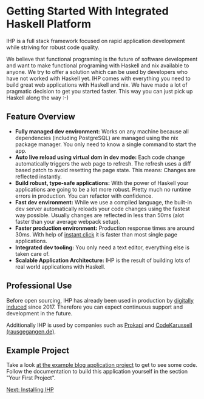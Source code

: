 # Getting Started With Integrated Haskell Platform
IHP is a full stack framework focused on rapid application development while striving for robust code quality.

We believe that functional programing is the future of software development and want to make functional programing with Haskell and nix available to anyone. We try to offer a solution which can be used by developers who have not worked with Haskell yet. IHP comes with everything you need to build great web applications with Haskell and nix. We have made a lot of pragmatic decision to get you started faster. This way you can just pick up Haskell along the way :-)

## Feature Overview

- **Fully managed dev environment:** Works on any machine because all dependencies (including PostgreSQL) are managed using the nix package manager. You only need to know a single command to start the app.
- **Auto live reload using virtual dom in dev mode:** Each code change automatically triggers the web page to refresh. The refresh uses a diff based patch to avoid resetting the page state. This means: Changes are reflected instantly.
- **Build robust, type-safe applications:** With the power of Haskell your applications are going to be a lot more robust. Pretty much no runtime errors in production. You can refactor with confidence.
- **Fast dev environment:** While we use a compiled language, the built-in dev server automatically reloads your code changes using the fastest way possible. Usually changes are reflected in less than 50ms (alot faster than your average webpack setup).
- **Faster production environment:** Production response times are around 30ms. With help of [instant click](http://instantclick.io/) it is faster than most single page applications.
- **Integrated dev tooling:** You only need a text editor, everything else is taken care of.
- **Scalable Application Architecture:** IHP is the result of building lots of real world applications with Haskell.

## Professional Use

Before open sourcing, IHP has already been used in production by [digitally induced](https://www.digitallyinduced.com/) since 2017. Therefore you can expect continuous support and development in the future.

Additionally IHP is used by companies such as [Prokapi](https://prokapi.com/) and [CodeKarussell (rausgegangen.de)](https://rausgegangen.de/).

## Example Project

Take a look [at the example blog application project](https://github.com/digitallyinduced/ihp-blog-example-app) to get to see some code. Follow the documentation to build this application yourself in the section "Your First Project".

[Next: Installing IHP](https://ihp.digitallyinduced.com/Guide/installation.html)
